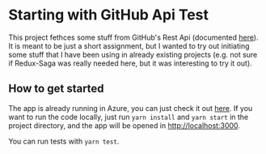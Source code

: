 # Starting with GitHub Api Test

This project fethces some stuff from GitHub's Rest Api (documented [here](https://docs.github.com/en/free-pro-team@latest/rest)). It is meant to be just a short assignment, but I wanted to try out initiating some stuff that I have been using in already existing projects (e.g. not sure if Redux-Saga was really needed here, but it was interesting to try it out). 

## How to get started

The app is already running in Azure, you can just check it out [here](https://githubapistorage.z6.web.core.windows.net/).
If you want to run the code locally, just run `yarn install` and `yarn start` in the project directory, and the app will be opened in [http://localhost:3000](http://localhost:3000).

You can run tests with `yarn test`.
